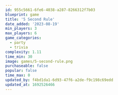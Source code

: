 ```yaml
---
id: 955c5661-6fe6-4038-a287-8266312f7b03
blueprint: game
title: '5 Second Rule'
date_added: '2023-08-19'
min_players: 3
max_players: 6
game_categories:
  - party
  - trivia
complexity: 1.11
time_min: 30
image: games/5-second-rule.png
purchaseable: false
popular: false
time_max: 0
updated_by: f4bd1da1-6d93-47f6-a2de-f9c198c69edd
updated_at: 1692526466
---
```

